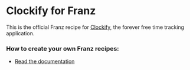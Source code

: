 # Clockify for Franz
This is the official Franz recipe for [Clockify](https://clockify.me/), the forever free time tracking application.

### How to create your own Franz recipes:
* [Read the documentation](https://github.com/meetfranz/plugins)
